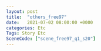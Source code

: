 ```yaml
---
layout: post
title:  "others_free97"
date:   2021-07-02 08:00:00 +0000
categories: Etc
Tags: Story Etc
SceneCode: ["scene_free97_q1_s20"]
---
```

